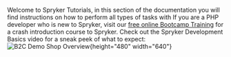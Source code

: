 Welcome to Spryker Tutorials, in this section of the documentation you will find instructions on how to perform all types of tasks with 
If you are a PHP developer who is new to Spryker, visit our [free online Bootcamp Training](https://training.spryker.com/) for a crash introduction course to Spryker.
Check out the Spryker Development Basics video for a sneak peek of what to expect:
![B2C Demo Shop Overview](https://spryker.wistia.com/embed/iframe/fdvs58k86f){height="480" width="640"}